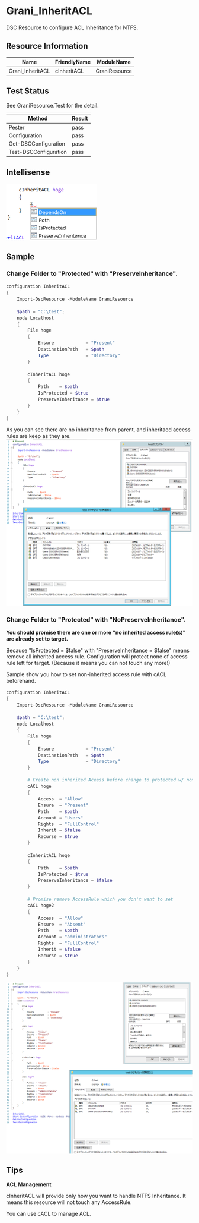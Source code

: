 Grani_InheritACL
============

DSC Resource to configure ACL Inheritance for NTFS.

Resource Information
----

Name | FriendlyName | ModuleName
-----|-----|-----
Grani_InheritACL | cInheritACL | GraniResource

Test Status
----

See GraniResource.Test for the detail.

Method | Result
----|----
Pester| pass
Configuration| pass
Get-DSCConfiguration| pass
Test-DSCConfiguration| pass

Intellisense
----

![](cInheritACL.png)

Sample
----

### Change Folder to "Protected" with "PreserveInheritance".

```powershell
configuration InheritACL
{
    Import-DscResource -ModuleName GraniResource

    $path = "C:\test";
    node Localhost
    {
        File hoge
        {
            Ensure            = "Present"
            DestinationPath   = $path
            Type              = "Directory"
        }

        cInheritACL hoge
        {
            Path    = $path
            IsProtected = $true
            PreserveInheritance = $true
        }
    }
}
```

As you can see there are no inheritance from parent, and inheritaed access rules are keep as they are.
![](cInheritACLProtectedPreserve.png)

### Change Folder to "Protected" with "NoPreserveInheritance".

**You should promise there are one or more "no inherited access rule(s)"  are already set to target.**

Because "IsProtected = $false" with "PreserveInheritance = $false" means remove all inherited access rule. Configuration will protect none of access rule left for target. (Because it means you can not touch any more!)

Sample show you how to set non-inherited access rule with cACL beforehand.

```powershell
configuration InheritACL
{
    Import-DscResource -ModuleName GraniResource

    $path = "C:\test";
    node Localhost
    {
        File hoge
        {
            Ensure            = "Present"
            DestinationPath   = $path
            Type              = "Directory"
        }

        # Create non inherited Aceess before change to protected w/ non preserve
        cACL hoge
        {
            Access  = "Allow"
            Ensure  = "Present"
            Path    = $path
            Account = "Users"
            Rights  = "FullControl"
            Inherit = $false
            Recurse = $true
        }

        cInheritACL hoge
        {
            Path    = $path
            IsProtected = $true
            PreserveInheritance = $false
        }

        # Promise remove AccessRule which you don't want to set
        cACL hoge2
        {
            Access  = "Allow"
            Ensure  = "Absent"
            Path    = $path
            Account = "administrators"
            Rights  = "FullControl"
            Inherit = $false
            Recurse = $true
        }
    }
}
```

![](cInheritACLProtectedNoPreserve.png)


Tips
----

**ACL Management**

cInheritACL will provide only how you want to handle NTFS Inheritance. It means this resource will not touch any AccessRule.

You can use cACL to manage ACL.